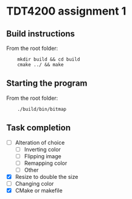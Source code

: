 # TDT4200 assignment 1

## Build instructions
From the root folder:

```shell
	mkdir build && cd build
	cmake ../ && make
```

## Starting the program
From the root folder:

```
	./build/bin/bitmap
```

## Task completion

- [ ] Alteration of choice 
	- [ ] Inverting color
	- [ ] Flipping image
	- [ ] Remapping color
	- [ ] Other
- [X] Resize to double the size
- [ ] Changing color
- [X] CMake or makefile